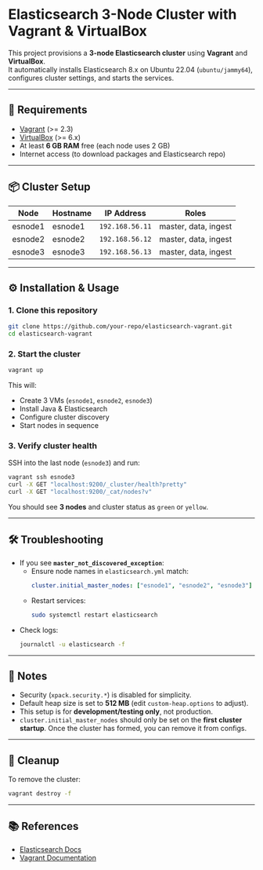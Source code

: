 # Elasticsearch 3-Node Cluster with Vagrant & VirtualBox

This project provisions a **3-node Elasticsearch cluster** using **Vagrant** and **VirtualBox**.  
It automatically installs Elasticsearch 8.x on Ubuntu 22.04 (`ubuntu/jammy64`), configures cluster settings, and starts the services.

---

## 🚀 Requirements
- [Vagrant](https://developer.hashicorp.com/vagrant/downloads) (>= 2.3)
- [VirtualBox](https://www.virtualbox.org/) (>= 6.x)
- At least **6 GB RAM** free (each node uses 2 GB)
- Internet access (to download packages and Elasticsearch repo)

---

## 📦 Cluster Setup

| Node     | Hostname | IP Address      | Roles                   |
|----------|----------|-----------------|-------------------------|
| esnode1  | esnode1  | `192.168.56.11` | master, data, ingest    |
| esnode2  | esnode2  | `192.168.56.12` | master, data, ingest    |
| esnode3  | esnode3  | `192.168.56.13` | master, data, ingest    |

---

## ⚙️ Installation & Usage

### 1. Clone this repository
```bash
git clone https://github.com/your-repo/elasticsearch-vagrant.git
cd elasticsearch-vagrant
```

### 2. Start the cluster
```bash
vagrant up
```

This will:
- Create 3 VMs (`esnode1`, `esnode2`, `esnode3`)
- Install Java & Elasticsearch
- Configure cluster discovery
- Start nodes in sequence

### 3. Verify cluster health
SSH into the last node (`esnode3`) and run:
```bash
vagrant ssh esnode3
curl -X GET "localhost:9200/_cluster/health?pretty"
curl -X GET "localhost:9200/_cat/nodes?v"
```

You should see **3 nodes** and cluster status as `green` or `yellow`.

---

## 🛠️ Troubleshooting

- If you see **`master_not_discovered_exception`**:
  - Ensure node names in `elasticsearch.yml` match:
    ```yaml
    cluster.initial_master_nodes: ["esnode1", "esnode2", "esnode3"]
    ```
  - Restart services:
    ```bash
    sudo systemctl restart elasticsearch
    ```
- Check logs:
  ```bash
  journalctl -u elasticsearch -f
  ```

---

## 📌 Notes
- Security (`xpack.security.*`) is disabled for simplicity.
- Default heap size is set to **512 MB** (edit `custom-heap.options` to adjust).
- This setup is for **development/testing only**, not production.
- `cluster.initial_master_nodes` should only be set on the **first cluster startup**. Once the cluster has formed, you can remove it from configs.

---

## 🧹 Cleanup
To remove the cluster:
```bash
vagrant destroy -f
```

---

## 📚 References
- [Elasticsearch Docs](https://www.elastic.co/guide/en/elasticsearch/reference/current/index.html)
- [Vagrant Documentation](https://developer.hashicorp.com/vagrant/docs)
